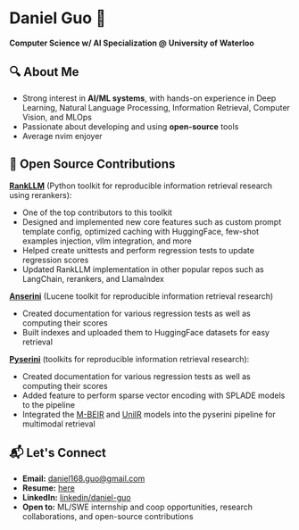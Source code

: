 # Daniel Guo 👋  
**Computer Science w/ AI Specialization @ University of Waterloo**  

## 🔍 About Me  
- Strong interest in **AI/ML systems**, with hands-on experience in Deep Learning, Natural Language Processing, Information Retrieval, Computer Vision, and MLOps
- Passionate about developing and using **open-source** tools
- Average nvim enjoyer

## 🌟 Open Source Contributions
**[RankLLM](https://github.com/castorini/rank_llm)** (Python toolkit for reproducible information retrieval research using rerankers):
- One of the top contributors to this toolkit
- Designed and implemented new core features such as custom prompt template config, optimized caching with HuggingFace, few-shot examples injection, vllm integration, and more
- Helped create unittests and perform regression tests to update regression scores
- Updated RankLLM implementation in other popular repos such as LangChain, rerankers, and LlamaIndex

**[Anserini](https://github.com/castorini/anserini)** (Lucene toolkit for reproducible information retrieval research)
- Created documentation for various regression tests as well as computing their scores
- Built indexes and uploaded them to HuggingFace datasets for easy retrieval

**[Pyserini](https://github.com/castorini/pyserini/)** (toolkits for reproducible information retrieval research):
- Created documentation for various regression tests as well as computing their scores
- Added feature to perform sparse vector encoding with SPLADE models to the pipeline
- Integrated the [M-BEIR](https://huggingface.co/datasets/TIGER-Lab/M-BEIR) and [UniIR](https://github.com/TIGER-AI-Lab/UniIR) models into the pyserini pipeline for multimodal retrieval

## 📬 Let's Connect  
- **Email:** daniel168.guo@gmail.com
- **Resume:** [here](https://github.com/clides/clides/blob/main/DanielGuo_Resume.pdf)
- **LinkedIn:** [linkedin/daniel-guo](https://www.linkedin.com/in/daniel-guo-656251272/)  
- **Open to:** ML/SWE internship and coop opportunities, research collaborations, and open-source contributions 
